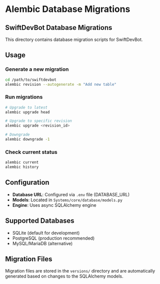 # Alembic Database Migrations

## SwiftDevBot Database Migrations

This directory contains database migration scripts for SwiftDevBot.

## Usage

### Generate a new migration

```bash
cd /path/to/swiftdevbot
alembic revision --autogenerate -m "Add new table"
```

### Run migrations

```bash
# Upgrade to latest
alembic upgrade head

# Upgrade to specific revision
alembic upgrade <revision_id>

# Downgrade
alembic downgrade -1
```

### Check current status

```bash
alembic current
alembic history
```

## Configuration

- **Database URL**: Configured via `.env` file (DATABASE_URL)
- **Models**: Located in `Systems/core/database/models.py`
- **Engine**: Uses async SQLAlchemy engine

## Supported Databases

- SQLite (default for development)
- PostgreSQL (production recommended)
- MySQL/MariaDB (alternative)

## Migration Files

Migration files are stored in the `versions/` directory and are automatically generated based on changes to the SQLAlchemy models.

